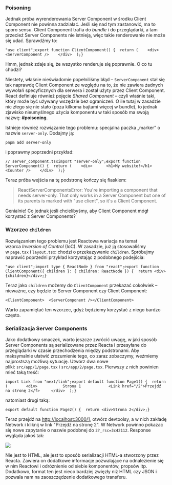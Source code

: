 ### Poisoning

Jednak próba wyrenderowania Server Component w środku Client Component nie powinna zadziałać. Jeśli się nad tym zastanowić, ma to sporo sensu. Client Component trafia do _bundle_ i do przeglądarki, a tam przecież Server Components nie istnieją, więc takie renderowanie nie może się udać. Sprawdźmy to:

```
"use client";export function ClientComponent() {  return (    <div>      <ServerComponent />    </div>  );}
```

Hmm, jednak zdaje się, że wszystko renderuje się poprawnie. O co tu chodzi?

Niestety, właśnie nieświadomie popełniliśmy błąd – `ServerComponent` stał się tak naprawdę Client Component ze względu na to, że nie zawiera żadnych wywołań specyficznych dla serwera i został użyty przez Client Component. React definiuje również pojęcie _Shared Component_ – czyli właśnie taki, który może być używany wszędzie bez ograniczeń. O ile tutaj w zasadzie nic złego się nie stało (poza kilkoma bajtami więcej w bundle), to jednak zjawisko nieumyślnego użycia komponentu w taki sposób ma swoją nazwę: **#poisoning**.

Istnieje również rozwiązanie tego problemu: specjalna paczka „marker” o nazwie `server-only`. Dodajmy ją:

```
pnpm add server-only
```

i poprawmy poprzedni przykład:

```
// server_component.tsximport "server-only";export function ServerComponent() {  return (    <div>      <h1>My website!</h1>      <Counter />    </div>  );}
```

Teraz próba wejścia na tę podstronę kończy się fiaskiem:

> ReactServerComponentsError: You're importing a component that needs server-only. That only works in a Server Component but one of its parents is marked with "use client", so it's a Client Component.

Genialnie! Co jednak jeśli chcielibyśmy, aby Client Component mógł korzystać z Server Components?

### Wzorzec `children`

Rozwiązaniem tego problemu jest Reactowa wariacja na temat wzorca _Inversion of Control_ (IoC). W zasadzie, już ją stosowaliśmy w `page.tsx` i `layout.tsx`: chodzi o przekazywanie `children`. Spróbujmy naprawić poprzedni przykład korzystając z podobnego podejścia:

```
"use client";import type { ReactNode } from "react";export function ClientComponent({ children }: { children: ReactNode }) {  return <div>{children}</div>;}
```

Teraz jako `children` możemy do `ClientComponent` przekazać cokolwiek – nieważne, czy będzie to Server Component czy Client Component:

```
<ClientComponent>  <ServerComponent /></ClientComponent>
```

Warto zapamiętać ten wzorzec, gdyż będziemy korzystać z niego bardzo często.

### Serializacja Server Components

Jako dodatkowy smaczek, warto jeszcze zwrócić uwagę, w jaki sposób Server Components są serializowane przez Reacta i przesyłane do przeglądarki w czasie przechodzenia między podstronami. Aby maksymalnie ułatwić zrozumienie tego, co zaraz zobaczymy, weźmiemy najprostszą możliwą sytuację. Utwórz dwa nowe pliki: `src/app/1/page.tsx` i `src/app/2/page.tsx`. Pierwszy z nich powinien mieć taką treść:

```
import Link from "next/link";export default function Page1() {	return (		<div>			Strona 1			<Link href="/2">Przejdź na stronę 2</f>		</div>	);}
```

natomiast drugi taką:

```
export default function Page2() {  return <div>Strona 2</div>;}
```

Teraz przejdź na [http://localhost:3000/1](http://localhost:3000/1), otwórz devtoolsy, a w nich zakładę Network i kliknij w link "Przejdź na stronę 2". W Network powinno pokazać się nowe zapytanie o nazwie podobnej do `2?_rsc=3c42112`. Response wygląda jakoś tak:

![](https://static.lms.hyperfunctor.com/nextjsmasters/2/rsc-serializacja.png)

Nie jest to HTML, ale jest to sposób serializacji HTML-a stworzony przez Reacta. Zawiera on dodatkowe informacje pozwalające na odnalezienie się w nim Reactowi i odróżnienie od siebie komponentów, propsów itp. Dodatkowo, format ten jest nieco bardziej zwięzły niż HTML czy JSON i pozwala nam na zaoszczędzenie dodatkowego transferu.